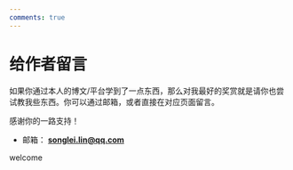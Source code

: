 ```yaml
---
comments: true
---
```


# 给作者留言

如果你通过本人的博文/平台学到了一点东西，那么对我最好的奖赏就是请你也尝试教我些东西。你可以通过邮箱，或者直接在对应页面留言。

感谢你的一路支持！

- 邮箱： **songlei.lin@qq.com**

welcome

